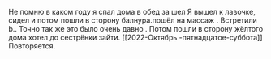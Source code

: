 
Не помню в каком году я спал дома в обед за шел  Я вышел к лавочке, сидел и потом пошли в сторону балнура.пошёл на массаж . Встретили b.. Точно так же это было очень давно . Потом пошли в сторону жёлтого дома хотел до сестрёнки зайти. 
[[2022-Октябрь -пятнадцатое-суббота]]
Повторяется. 